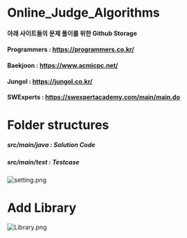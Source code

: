 # Online_Judge_Algorithms

#### 아래 사이트들의 문제 풀이를 위한 Github Storage
#### Programmers : https://programmers.co.kr/
#### Baekjoon : https://www.acmicpc.net/
#### Jungol : https://jungol.co.kr/
#### SWExperts : https://swexpertacademy.com/main/main.do


# Folder structures

##### src/main/java : Solution Code
##### src/main/test : Testcase

![setting.png](https://github.com/Nuke111/Online_Judge_Algorithms/blob/master/algorithms/setting.png?raw=true)

# Add Library

![Library.png](https://github.com/Nuke111/Online_Judge_Algorithms/blob/master/algorithms/Library.png?raw=true)

